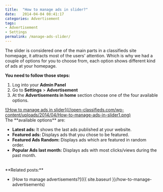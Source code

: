 ```yaml
---
title:  "How to manage ads in slider?"
date:   2014-04-04 08:41:17
categories: Advertisement
tags: 
- Advertisement
- Settings
permalink: /manage-ads-slider/
---
```

The slider is considered one of the main parts in a classifieds site homepage, it attracts most of the users' attention. Which is why we had a couple of options for you to choose from, each option shows different kind of ads at your homepage.

**You need to follow those steps:**

1. Log into your **Admin Panel** 
2. Go to **Settings** > **Advertisement** 
3. At the **Advertisements in home** section choose one of the four available options.

<a href="//open-classifieds.com/wp-content/uploads/2014/04/How-to-manage-ads-in-slider1.png" class="thumbnail gallery-item" data-gallery>
![How to manage ads in slider](//open-classifieds.com/wp-content/uploads/2014/04/How-to-manage-ads-in-slider1.png)
</a>

<br>
The **available options** are:

+ **Latest ads:** It shows the last ads published at your website. 
+ **Featured ads:** Displays ads that you chose to be featured. 
+ **Featured Ads Random:** Displays ads which are featured in random order. 
+ **Popular Ads last month:** Displays ads with most clicks/views during the past month. 

<br>
**Related posts:**

* [How to manage advertisements?]({{ site.baseurl }}/how-to-manage-advertisements)

